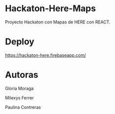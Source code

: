 # Hackaton-Here-Maps
Proyecto Hackaton con Mapas de HERE con REACT.
# Deploy
https://hackaton-here.firebaseapp.com/

# Autoras
Gloria Moraga

Milexys Ferrer

Paulina Contreras
